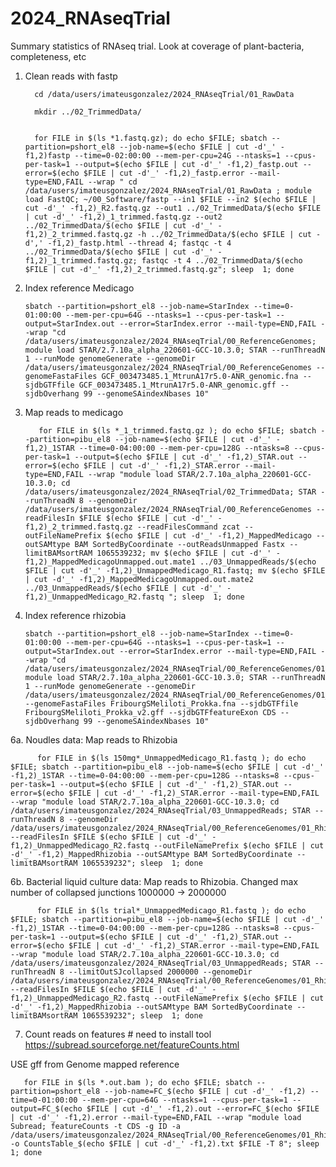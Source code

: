# 2024_RNAseqTrial
Summary statistics of RNAseq trial.  Look at coverage of plant-bacteria, completeness, etc


1. Clean reads with fastp

   
         cd /data/users/imateusgonzalez/2024_RNAseqTrial/01_RawData

         mkdir ../02_TrimmedData/


         for FILE in $(ls *1.fastq.gz); do echo $FILE; sbatch --partition=pshort_el8 --job-name=$(echo $FILE | cut -d'_' -f1,2)fastp --time=0-02:00:00 --mem-per-cpu=24G --ntasks=1 --cpus-per-task=1 --output=$(echo $FILE | cut -d'_' -f1,2)_fastp.out --error=$(echo $FILE | cut -d'_' -f1,2)_fastp.error --mail-type=END,FAIL --wrap " cd /data/users/imateusgonzalez/2024_RNAseqTrial/01_RawData ; module load FastQC; ~/00_Software/fastp --in1 $FILE --in2 $(echo $FILE | cut -d'_' -f1,2)_R2.fastq.gz --out1 ../02_TrimmedData/$(echo $FILE | cut -d'_' -f1,2)_1_trimmed.fastq.gz --out2 ../02_TrimmedData/$(echo $FILE | cut -d'_' -f1,2)_2_trimmed.fastq.gz -h ../02_TrimmedData/$(echo $FILE | cut -d',' -f1,2)_fastp.html --thread 4; fastqc -t 4 ../02_TrimmedData/$(echo $FILE | cut -d'_' -f1,2)_1_trimmed.fastq.gz; fastqc -t 4 ../02_TrimmedData/$(echo $FILE | cut -d'_' -f1,2)_2_trimmed.fastq.gz"; sleep  1; done

3. Index reference Medicago

       sbatch --partition=pshort_el8 --job-name=StarIndex --time=0-01:00:00 --mem-per-cpu=64G --ntasks=1 --cpus-per-task=1 --output=StarIndex.out --error=StarIndex.error --mail-type=END,FAIL --wrap "cd /data/users/imateusgonzalez/2024_RNAseqTrial/00_ReferenceGenomes; module load STAR/2.7.10a_alpha_220601-GCC-10.3.0; STAR --runThreadN 1 --runMode genomeGenerate --genomeDir /data/users/imateusgonzalez/2024_RNAseqTrial/00_ReferenceGenomes --genomeFastaFiles GCF_003473485.1_MtrunA17r5.0-ANR_genomic.fna --sjdbGTFfile GCF_003473485.1_MtrunA17r5.0-ANR_genomic.gff --sjdbOverhang 99 --genomeSAindexNbases 10"


4. Map reads to medicago

          for FILE in $(ls *_1_trimmed.fastq.gz ); do echo $FILE; sbatch --partition=pibu_el8 --job-name=$(echo $FILE | cut -d'_' -f1,2)_1STAR --time=0-04:00:00 --mem-per-cpu=128G --ntasks=8 --cpus-per-task=1 --output=$(echo $FILE | cut -d'_' -f1,2)_STAR.out --error=$(echo $FILE | cut -d'_' -f1,2)_STAR.error --mail-type=END,FAIL --wrap "module load STAR/2.7.10a_alpha_220601-GCC-10.3.0; cd /data/users/imateusgonzalez/2024_RNAseqTrial/02_TrimmedData; STAR --runThreadN 8 --genomeDir /data/users/imateusgonzalez/2024_RNAseqTrial/00_ReferenceGenomes --readFilesIn $FILE $(echo $FILE | cut -d'_' -f1,2)_2_trimmed.fastq.gz --readFilesCommand zcat --outFileNamePrefix $(echo $FILE | cut -d'_' -f1,2)_MappedMedicago --outSAMtype BAM SortedByCoordinate --outReadsUnmapped Fastx --limitBAMsortRAM 1065539232; mv $(echo $FILE | cut -d'_' -f1,2)_MappedMedicagoUnmapped.out.mate1 ../03_UnmappedReads/$(echo $FILE | cut -d'_' -f1,2)_UnmappedMedicago_R1.fastq; mv $(echo $FILE | cut -d'_' -f1,2)_MappedMedicagoUnmapped.out.mate2 ../03_UnmappedReads/$(echo $FILE | cut -d'_' -f1,2)_UnmappedMedicago_R2.fastq "; sleep  1; done


5. Index reference rhizobia

       sbatch --partition=pshort_el8 --job-name=StarIndex --time=0-01:00:00 --mem-per-cpu=64G --ntasks=1 --cpus-per-task=1 --output=StarIndex.out --error=StarIndex.error --mail-type=END,FAIL --wrap "cd /data/users/imateusgonzalez/2024_RNAseqTrial/00_ReferenceGenomes/01_Rhizobia; module load STAR/2.7.10a_alpha_220601-GCC-10.3.0; STAR --runThreadN 1 --runMode genomeGenerate --genomeDir /data/users/imateusgonzalez/2024_RNAseqTrial/00_ReferenceGenomes/01_Rhizobia --genomeFastaFiles FribourgSMeliloti_Prokka.fna --sjdbGTFfile FribourgSMeliloti_Prokka_v2.gff --sjdbGTFfeatureExon CDS --sjdbOverhang 99 --genomeSAindexNbases 10"


6a. Noudles data: Map reads to Rhizobia

          for FILE in $(ls 150mg*_UnmappedMedicago_R1.fastq ); do echo $FILE; sbatch --partition=pibu_el8 --job-name=$(echo $FILE | cut -d'_' -f1,2)_1STAR --time=0-04:00:00 --mem-per-cpu=128G --ntasks=8 --cpus-per-task=1 --output=$(echo $FILE | cut -d'_' -f1,2)_STAR.out --error=$(echo $FILE | cut -d'_' -f1,2)_STAR.error --mail-type=END,FAIL --wrap "module load STAR/2.7.10a_alpha_220601-GCC-10.3.0; cd /data/users/imateusgonzalez/2024_RNAseqTrial/03_UnmappedReads; STAR --runThreadN 8 --genomeDir /data/users/imateusgonzalez/2024_RNAseqTrial/00_ReferenceGenomes/01_Rhizobia --readFilesIn $FILE $(echo $FILE | cut -d'_' -f1,2)_UnmappedMedicago_R2.fastq --outFileNamePrefix $(echo $FILE | cut -d'_' -f1,2)_MappedRhizobia --outSAMtype BAM SortedByCoordinate --limitBAMsortRAM 1065539232"; sleep  1; done

6b. Bacterial liquid culture data: Map reads to Rhizobia. Changed  max number of collapsed junctions 1000000 -> 2000000
 
          for FILE in $(ls trial*_UnmappedMedicago_R1.fastq ); do echo $FILE; sbatch --partition=pibu_el8 --job-name=$(echo $FILE | cut -d'_' -f1,2)_1STAR --time=0-04:00:00 --mem-per-cpu=128G --ntasks=8 --cpus-per-task=1 --output=$(echo $FILE | cut -d'_' -f1,2)_STAR.out --error=$(echo $FILE | cut -d'_' -f1,2)_STAR.error --mail-type=END,FAIL --wrap "module load STAR/2.7.10a_alpha_220601-GCC-10.3.0; cd /data/users/imateusgonzalez/2024_RNAseqTrial/03_UnmappedReads; STAR --runThreadN 8 --limitOutSJcollapsed 2000000 --genomeDir /data/users/imateusgonzalez/2024_RNAseqTrial/00_ReferenceGenomes/01_Rhizobia --readFilesIn $FILE $(echo $FILE | cut -d'_' -f1,2)_UnmappedMedicago_R2.fastq --outFileNamePrefix $(echo $FILE | cut -d'_' -f1,2)_MappedRhizobia --outSAMtype BAM SortedByCoordinate --limitBAMsortRAM 1065539232"; sleep  1; done



7. Count reads on features # need to install tool
https://subread.sourceforge.net/featureCounts.html



USE gff from Genome mapped reference
    
       for FILE in $(ls *.out.bam ); do echo $FILE; sbatch --partition=pshort_el8 --job-name=FC_$(echo $FILE | cut -d'_' -f1,2) --time=0-01:00:00 --mem-per-cpu=64G --ntasks=1 --cpus-per-task=1 --output=FC_$(echo $FILE | cut -d'_' -f1,2).out --error=FC_$(echo $FILE | cut -d'_' -f1,2).error --mail-type=END,FAIL --wrap "module load Subread; featureCounts -t CDS -g ID -a /data/users/imateusgonzalez/2024_RNAseqTrial/00_ReferenceGenomes/01_Rhizobia/FribourgSMeliloti_Prokka_v2.gff  -o CountsTable_$(echo $FILE | cut -d'_' -f1,2).txt $FILE -T 8"; sleep  1; done

 
